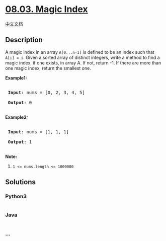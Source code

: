 # [08.03. Magic Index](https://leetcode-cn.com/problems/magic-index-lcci)

[中文文档](/lcci/08.03.Magic%20Index/README.md)

## Description

<p>A magic index in an array <code>A[0...n-1]</code> is defined to be an index such that <code>A[i] = i</code>. Given a sorted array of distinct integers, write a method to find a magic index, if one exists, in array A. If not, return -1. If there are more than one magic index, return the smallest one.</p>

<p><strong>Example1:</strong></p>

<pre>

<strong> Input</strong>: nums = [0, 2, 3, 4, 5]

<strong> Output</strong>: 0

</pre>

<p><strong>Example2:</strong></p>

<pre>

<strong> Input</strong>: nums = [1, 1, 1]

<strong> Output</strong>: 1

</pre>

<p><strong>Note:</strong></p>

<ol>
	<li><code>1 &lt;= nums.length &lt;= 1000000</code></li>
</ol>

## Solutions

<!-- tabs:start -->

### **Python3**

```python

```

### **Java**

```java

```

### **...**

```

```

<!-- tabs:end -->

